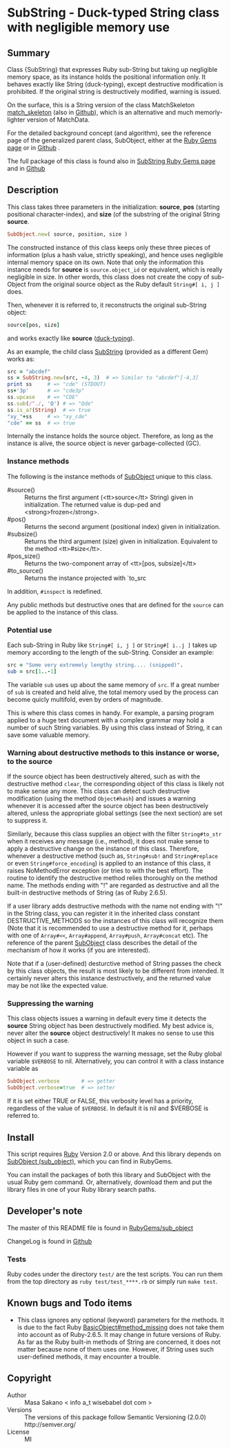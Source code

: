 
# SubString - Duck-typed String class with negligible memory use

## Summary

Class {SubString} that expresses Ruby sub-String but taking up negligible
memory space, as its instance holds the positional information only.  It
behaves exactly like String (duck-typing), except destructive modification is
prohibited.  If the original string is destructively modified, warning is
issued.

On the surface, this is a String version of the class MatchSkeleton
[match_skeleton](https://rubygems.org/gems/match_skeleton) (also in 
[Github](https://github.com/masasakano/match_skeleton)), which is an
alternative and much memorly-lighter version of MatchData.

For the detailed background concept (and algorithm), see the reference page of
the generalized parent class, SubObject, either at the [Ruby Gems page](http://rubygems.org/gems/sub_object) or in
[Github](https://github.com/masasakano/sub_object) .

The full package of this class is found also in [SubString Ruby Gems page](http://rubygems.org/gems/sub_string) and in
[Github](https://github.com/masasakano/sub_string)

## Description

This class takes three parameters in the initialization: **source**, **pos**
(starting positional character-index), and **size** (of the substring of the
original String **source**.

```ruby
SubObject.new( source, position, size )
```

The constructed instance of this class keeps only these three pieces of
information (plus a hash value, strictly speaking), and hence uses negligible
internal memory space on its own. Note that only the information this instance
needs for **source** is `source.object_id` or equivalent, which is really
negligible in size.  In other words, this class does not create the copy of
sub-Object from the original source object as the Ruby default `String#[ i, j ]` does.

Then, whenever it is referred to, it reconstructs the original sub-String
object:

```ruby
source[pos, size]
```

and works exactly like **source**
([duck-typing](https://en.wikipedia.org/wiki/Duck_typing)).

As an example, the child class
[SubString](http://rubygems.org/gems/sub_string) (provided as a different Gem)
works as:

```ruby
src = "abcdef"
ss = SubString.new(src, -4, 3)  # => Similar to "abcdef"[-4,3]
print ss     # => "cde" (STDOUT)
ss+'3p'      # => "cde3p"
ss.upcase    # => "CDE"
ss.sub(/^./, 'Q') # => "Qde"
ss.is_a?(String)  # => true
"xy_"+ss     # => "xy_cde"
"cde" == ss  # => true
```

Internally the instance holds the source object.  Therefore, as long as the
instance is alive, the source object is never garbage-collected (GC).

### Instance methods

The following is the instance methods of
[SubObject](http://rubygems.org/gems/sub_object) unique to this class.

<dl>
<dt>#source()</dt>
<dd>   Returns the first argument (&lt;tt&gt;source&lt;/tt&gt; String) given in initialization. The
    returned value is dup-ped and &lt;strong&gt;frozen&lt;/strong&gt;.</dd>
<dt>#pos()</dt>
<dd>   Returns the second argument (positional index) given in initialization.</dd>
<dt>#subsize()</dt>
<dd>   Returns the third argument (size) given in initialization.  Equivalent to
    the method &lt;tt&gt;#size&lt;/tt&gt;.</dd>
<dt>#pos_size()</dt>
<dd>   Returns the two-component array of &lt;tt&gt;[pos, subsize]&lt;/tt&gt;</dd>
<dt>#to_source()</dt>
<dd>   Returns the instance projected with `to_src</dd>
</dl>



In addition, `#inspect` is redefined.

Any public methods but destructive ones that are defined for the `source` can
be applied to the instance of this class.

### Potential use

Each sub-String in Ruby like `String#[ i, j ]` or `String#[ i..j ]` takes up
memory according to the length of the sub-String.  Consider an example:

```ruby
src = "Some very extremely lengthy string.... (snipped)".
sub = src[1..-1]
```

The variable `sub` uses up about the same memory of `src`. If a great number
of `sub` is created and held alive, the total memory used by the process can
become quicly multifold, even by orders of magnitude.

This is where this class comes in handy.  For example, a parsing program
applied to a huge text document with a complex grammar may hold a number of
such String variables.  By using this class instead of String, it can save
some valuable memory.

### Warning about destructive methods to this instance or worse, to the source

If the source object has been destructively altered, such as with the
destructive method `clear`, the corresponding object of this class is likely
not to make sense any more.  This class can detect such destructive
modification (using the method `Object#hash`) and issues a warning whenever it
is accessed after the source object has been destructively altered, unless the
appropriate global settings (see the next section) are set to suppress it.

Similarly, because this class supplies an object with the filter
`String#to_str` when it receives any message (i.e., method), it does not make
sense to apply a destructive change on the instance of this class. Therefore,
whenever a destructive method (such as, `String#sub!` and `String#replace` or
even `String#force_encoding`) is applied to an instance of this class, it
raises NoMethodError exception (or tries to with the best effort).  The
routine to identify the destructive method relies thoroughly on the method
name. The methods ending with "!" are regarded as destructive and all the
built-in destructive methods of String (as of Ruby 2.6.5).

If a user library adds destructive methods with the name not ending with "!"
in the String class, you can register it in the inherited class constant
DESTRUCTIVE_METHODS so the instances of this class will recognize them (Note
that it is recommended to use a destructive method for it, perhaps with one of
`Array#<<`, `Array#append`, `Array#push`, `Array#concat` etc). The reference
of the parent [SubObject](http://rubygems.org/gems/sub_object) class describes
the detail of the mechanism of how it works (if you are interested).

Note that if a (user-defined) desturctive method of String passes the check by
this class objects, the result is most likely to be different from intended. 
It certainly never alters this instance destructively, and the returned value
may be not like the expected value.

### Suppressing the warning

This class objects issues a warning in default every time it detects the
**source** String object has been destructively modified.  My best advice is,
never alter the **source** object destructively!  It makes no sense to use
this object in such a case.

However if you want to suppress the warning message, set the Ruby global
variable `$VERBOSE` to nil.  Alternatively, you can control it with a class
instance variable as

```ruby
SubObject.verbose       # => getter
SubObject.verbose=true  # => setter
```

If it is set either TRUE or FALSE, this verbosity level has a priority,
regardless of the value of `$VERBOSE`. In default it is nil and $VERBOSE is
referred to.

## Install

This script requires [Ruby](http://www.ruby-lang.org) Version 2.0 or above. 
And this library depends on [SubObject (sub_object)](https://rubygems.org/gems/sub_object), which you can find in
RubyGems.

You can install the packages of both this library and SubObject with the usual
Ruby gem command. Or, alternatively, download them and put the library files
in one of your Ruby library search paths.

## Developer's note

The master of this README file is found in
[RubyGems/sub_object](https://rubygems.org/gems/sub_object)

ChangeLog is found in
[Github](https://github.com/masasakano/sub_string/blob/master/ChangeLog)

### Tests

Ruby codes under the directory `test/` are the test scripts. You can run them
from the top directory as `ruby test/test_****.rb` or simply run `make test`.

## Known bugs and Todo items

*   This class ignores any optional (keyword) parameters for the methods.  It
    is due to the fact Ruby
    [BasicObject#method_missing](https://ruby-doc.org/core-2.6.5/BasicObject.html#method-i-method_missing) does not take them into account as of
    Ruby-2.6.5.  It may change in future versions of Ruby. As far as the Ruby
    built-in methods of String are concerned, it does not matter because none
    of them uses one.  However, if String uses such user-defined methods, it
    may encounter a trouble.


## Copyright

<dl>
<dt>Author</dt>
<dd>   Masa Sakano &lt; info a_t wisebabel dot com &gt;</dd>
<dt>Versions</dt>
<dd>   The versions of this package follow Semantic Versioning (2.0.0)
    http://semver.org/</dd>
<dt>License</dt>
<dd>   MI</dd>
</dl>



